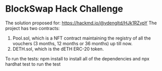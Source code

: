 # BlockSwap Hack Challenge
The solution proposed for: https://hackmd.io/@vdengltd/HJk1RZvpY
The project has two contracts: 

1. Pool.sol, which is a NFT contract maintaining the registry of all the vouchers (3 months, 12 months or 36 months) up till now.
2. DETH.sol, which is the dETH ERC-20 token.

To run the tests: npm install to install all of the dependencies and npx hardhat test to run the test
